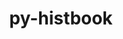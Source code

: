 ---
title: "py-histbook"
layout: cache
categories: [package, develop]
meta: {"compilers": ["gcc@=11.4.0"], "num_specs": 7, "num_specs_by_stack": {"hep": 7, "root": 7}, "oss": ["ubuntu22.04"], "platforms": ["linux"], "stacks": ["hep", "root"], "targets": ["x86_64_v3"], "versions": ["1.2.5"]}
spec_details: [{"compiler": "gcc@=11.4.0", "hash": "34qbwhppqxspmzq4flr5gb2vm5riv6ag", "os": "ubuntu22.04", "platform": "linux", "size": "-", "stacks": ["hep", "root"], "target": "x86_64_v3", "variants": ["build_system=python_pip"], "versions": ["1.2.5"]}, {"compiler": "gcc@=11.4.0", "hash": "5yzttxq3pjg3nba6nbpachqtuunsqfjb", "os": "ubuntu22.04", "platform": "linux", "size": "-", "stacks": ["hep", "root"], "target": "x86_64_v3", "variants": ["build_system=python_pip"], "versions": ["1.2.5"]}, {"compiler": "gcc@=11.4.0", "hash": "gclvx7hal7nxujgogf2kjfd7qdqo6omv", "os": "ubuntu22.04", "platform": "linux", "size": "-", "stacks": ["hep", "root"], "target": "x86_64_v3", "variants": ["build_system=python_pip"], "versions": ["1.2.5"]}, {"compiler": "gcc@=11.4.0", "hash": "h54zwn7vf76pibbbjp44pr6aebbn72nx", "os": "ubuntu22.04", "platform": "linux", "size": "-", "stacks": ["hep", "root"], "target": "x86_64_v3", "variants": ["build_system=python_pip"], "versions": ["1.2.5"]}, {"compiler": "gcc@=11.4.0", "hash": "jucdxqzcqabiqdzfhb4vnpccy6vvi4xg", "os": "ubuntu22.04", "platform": "linux", "size": "-", "stacks": ["hep", "root"], "target": "x86_64_v3", "variants": ["build_system=python_pip"], "versions": ["1.2.5"]}, {"compiler": "gcc@=11.4.0", "hash": "sj7wycdv7ug5zzm5yfx65dszb4hqxp5o", "os": "ubuntu22.04", "platform": "linux", "size": "-", "stacks": ["hep", "root"], "target": "x86_64_v3", "variants": ["build_system=python_pip"], "versions": ["1.2.5"]}, {"compiler": "gcc@=11.4.0", "hash": "skbxf3rddqa2k473qpc63usiai73drki", "os": "ubuntu22.04", "platform": "linux", "size": "-", "stacks": ["hep", "root"], "target": "x86_64_v3", "variants": ["build_system=python_pip"], "versions": ["1.2.5"]}]
---